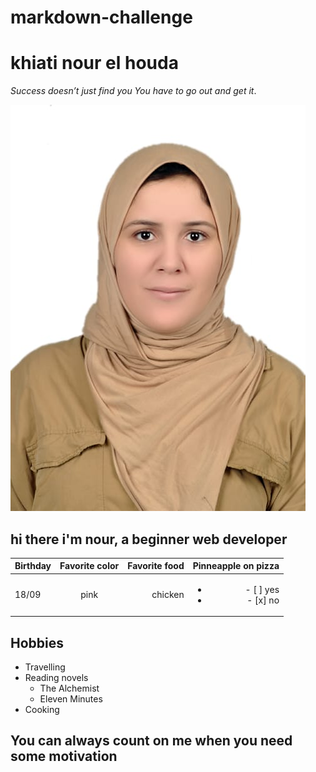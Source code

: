 # markdown-challenge
# khiati nour el houda 
*Success doesn’t just find you You have to go out and get it*.

![my image](Mypic.jpg)
## hi there i'm nour, a beginner web developer 
|  Birthday      | Favorite color    | Favorite food    |Pinneapple on pizza |
| :------------- | :---------------: | ---------------:|-------------------:|
|  18/09         |pink               |chicken          |   <ul><li>- [ ] yes</li><li>- [x] no</li></ul>
## Hobbies
- Travelling
- Reading novels
  - The Alchemist 
  - Eleven Minutes
- Cooking
## You can always count on me when you need some motivation





           



